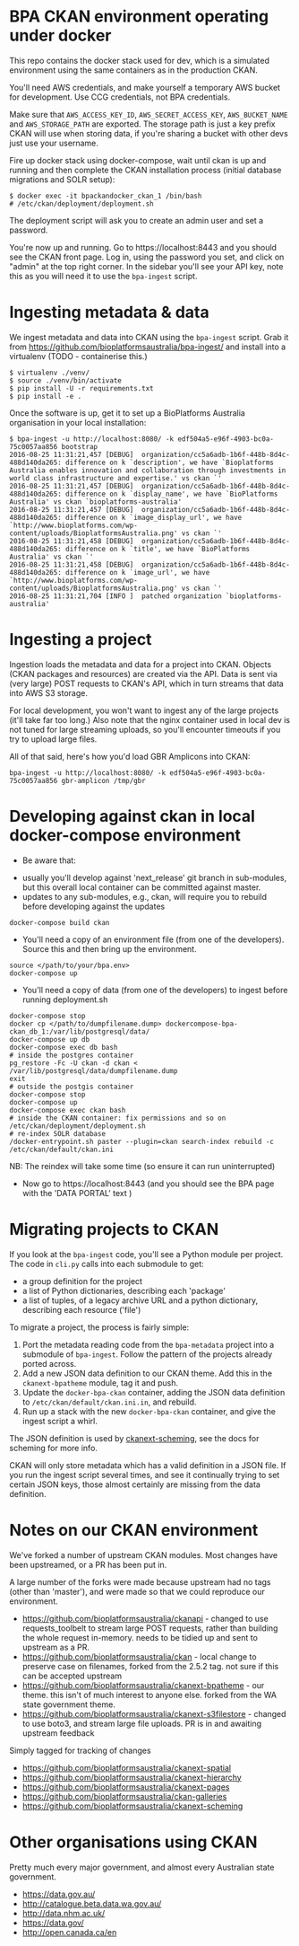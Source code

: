 # BPA CKAN environment operating under docker

This repo contains the docker stack used for dev, which is a simulated environment
using the same containers as in the production CKAN.

You'll need AWS credentials, and make yourself a temporary AWS bucket for development.
Use CCG credentials, not BPA credentials.

Make sure that `AWS_ACCESS_KEY_ID`, `AWS_SECRET_ACCESS_KEY`, `AWS_BUCKET_NAME` and
`AWS_STORAGE_PATH` are exported. The storage path is just a key prefix CKAN will
use when storing data, if you're sharing a bucket with other devs just use your
username.

Fire up docker stack using docker-compose, wait until ckan is up and running and then
complete the CKAN installation process (initial database migrations and SOLR setup):

```
$ docker exec -it bpackandocker_ckan_1 /bin/bash
# /etc/ckan/deployment/deployment.sh
```

The deployment script will ask you to create an admin user and set a password.

You're now up and running. Go to https://localhost:8443 and you should see the
CKAN front page. Log in, using the password you set, and click on "admin" at
the top right corner. In the sidebar you'll see your API key, note this as you
will need it to use the `bpa-ingest` script.

# Ingesting metadata & data 

We ingest metadata and data into CKAN using the `bpa-ingest` script. Grab it
from https://github.com/bioplatformsaustralia/bpa-ingest/ and install into a virtualenv (TODO - 
containerise this.)

```
$ virtualenv ./venv/
$ source ./venv/bin/activate
$ pip install -U -r requirements.txt
$ pip install -e .
```

Once the software is up, get it to set up a BioPlatforms Australia organisation
in your local installation:

```
$ bpa-ingest -u http://localhost:8080/ -k edf504a5-e96f-4903-bc0a-75c0057aa856 bootstrap 
2016-08-25 11:31:21,457 [DEBUG]  organization/cc5a6adb-1b6f-448b-8d4c-488d140da265: difference on k `description', we have `Bioplatforms Australia enables innovation and collaboration through investments in world class infrastructure and expertise.' vs ckan `'
2016-08-25 11:31:21,457 [DEBUG]  organization/cc5a6adb-1b6f-448b-8d4c-488d140da265: difference on k `display_name', we have `BioPlatforms Australia' vs ckan `bioplatforms-australia'
2016-08-25 11:31:21,457 [DEBUG]  organization/cc5a6adb-1b6f-448b-8d4c-488d140da265: difference on k `image_display_url', we have `http://www.bioplatforms.com/wp-content/uploads/BioplatformsAustralia.png' vs ckan `'
2016-08-25 11:31:21,458 [DEBUG]  organization/cc5a6adb-1b6f-448b-8d4c-488d140da265: difference on k `title', we have `BioPlatforms Australia' vs ckan `'
2016-08-25 11:31:21,458 [DEBUG]  organization/cc5a6adb-1b6f-448b-8d4c-488d140da265: difference on k `image_url', we have `http://www.bioplatforms.com/wp-content/uploads/BioplatformsAustralia.png' vs ckan `'
2016-08-25 11:31:21,704 [INFO ]  patched organization `bioplatforms-australia'
```

# Ingesting a project

Ingestion loads the metadata and data for a project into CKAN. Objects (CKAN packages and
resources) are created via the API. Data is sent via (very large) POST requests to CKAN's
API, which in turn streams that data into AWS S3 storage.

For local development, you won't want to ingest any of the large projects (it'll take far
too long.) Also note that the nginx container used in local dev is not tuned for large
streaming uploads, so you'll encounter timeouts if you try to upload large files.

All of that said, here's how you'd load GBR Amplicons into CKAN:

```
bpa-ingest -u http://localhost:8080/ -k edf504a5-e96f-4903-bc0a-75c0057aa856 gbr-amplicon /tmp/gbr
```

# Developing against ckan in local docker-compose environment

* Be aware that:
- usually you'll develop against 'next_release' git branch in sub-modules, but this overall local container can be committed against master.
- updates to any sub-modules, e.g., ckan, will require you to rebuild before developing against the updates
```
docker-compose build ckan
```

* You'll need a copy of an environment file (from one of the developers). Source this and then bring up the environment.
```
source </path/to/your/bpa.env>
docker-compose up
```

* You'll need a copy of data (from one of the developers) to ingest before running deployment.sh
```
docker-compose stop
docker cp </path/to/dumpfilename.dump> dockercompose-bpa-ckan_db_1:/var/lib/postgresql/data/
docker-compose up db
docker-compose exec db bash
# inside the postgres container
pg_restore -Fc -U ckan -d ckan < /var/lib/postgresql/data/dumpfilename.dump
exit
# outside the postgis container
docker-compose stop
docker-compose up
docker-compose exec ckan bash
# inside the CKAN container: fix permissions and so on
/etc/ckan/deployment/deployment.sh
# re-index SOLR database
/docker-entrypoint.sh paster --plugin=ckan search-index rebuild -c /etc/ckan/default/ckan.ini
```
NB: The reindex will take some time (so ensure it can run uninterrupted)

* Now go to https://localhost:8443 (and you should see the BPA page with the 'DATA PORTAL' text )

# Migrating projects to CKAN

If you look at the `bpa-ingest` code, you'll see a Python module per project. The
code in `cli.py` calls into each submodule to get:

 - a group definition for the project
 - a list of Python dictionaries, describing each 'package'
 - a list of tuples, of a legacy archive URL and a python dictionary, describing
   each resource ('file')

To migrate a project, the process is fairly simple:

1. Port the metadata reading code from the `bpa-metadata` project into a submodule of
   `bpa-ingest`. Follow the pattern of the projects already ported across.
2. Add a new JSON data definition to our CKAN theme. Add this in the `ckanext-bpatheme`
   module, tag it and push.
3. Update the `docker-bpa-ckan` container, adding the JSON data definition to 
   `/etc/ckan/default/ckan.ini.in`, and rebuild.
4. Run up a stack with the new `docker-bpa-ckan` container, and give the ingest script
   a whirl.

The JSON definition is used by [ckanext-scheming](https://github.com/ckan/ckanext-scheming),
see the docs for scheming for more info.

CKAN will only store metadata which has a valid definition in a JSON file. If you run
the ingest script several times, and see it continually trying to set certain JSON
keys, those almost certainly are missing from the data definition.

# Notes on our CKAN environment

We've forked a number of upstream CKAN modules. Most changes have been upstreamed, or
a PR has been put in.

A large number of the forks were made because upstream had no tags (other than 'master'),
and were made so that we could reproduce our environment.

- https://github.com/bioplatformsaustralia/ckanapi - changed to use requests_toolbelt to stream large POST
  requests, rather than building the whole request in-memory. needs to be tidied up and
  sent to upstream as a PR.
- https://github.com/bioplatformsaustralia/ckan - local change to preserve case on filenames, forked from the
  2.5.2 tag. not sure if this can be accepted upstream
- https://github.com/bioplatformsaustralia/ckanext-bpatheme - our theme. this isn't of much interest to anyone
  else. forked from the WA state government theme.
- https://github.com/bioplatformsaustralia/ckanext-s3filestore - changed to use boto3, and stream large file
  uploads. PR is in and awaiting upstream feedback

Simply tagged for tracking of changes

- https://github.com/bioplatformsaustralia/ckanext-spatial
- https://github.com/bioplatformsaustralia/ckanext-hierarchy
- https://github.com/bioplatformsaustralia/ckanext-pages
- https://github.com/bioplatformsaustralia/ckan-galleries
- https://github.com/bioplatformsaustralia/ckanext-scheming

# Other organisations using CKAN

Pretty much every major government, and almost every Australian state government.

- https://data.gov.au/
- http://catalogue.beta.data.wa.gov.au/
- http://data.nhm.ac.uk/
- https://data.gov/
- http://open.canada.ca/en
